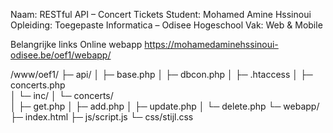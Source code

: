 Naam: RESTful API – Concert Tickets
Student: Mohamed Amine Hssinoui
Opleiding: Toegepaste Informatica – Odisee Hogeschool
Vak: Web & Mobile

Belangrijke links
Online webapp
https://mohamedaminehssinoui-odisee.be/oef1/webapp/

/www/oef1/
   ├─ api/
   │   ├─ base.php
   │   ├─ dbcon.php
   │   ├─ .htaccess
   │   ├─ concerts.php       
   │   └─ inc/
   │        └─ concerts/         
   │            ├─ get.php
   │            ├─ add.php
   │            ├─ update.php
   │            └─ delete.php
   └─ webapp/
       ├─ index.html
       ├─ js/script.js
       └─ css/stijl.css
